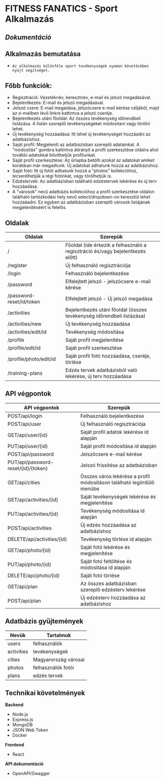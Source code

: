 # FITNESS FANATICS - Sport Alkalmazás

## _Dokumentáció_

## Alkalmazás bemutatása

-     Az alkalmazás különféle sport tevékenységek nyomon követésében nyújt segítséget.

## Főbb funkciók:

- Regisztráció: Vezetéknév, keresztnév, e-mail és jelszó megadásával.
- Bejelentkezés: E-mail és jelszó megadásával.
- Jelszó csere: E-mail megadása, jelszócsere e-mail kérése céljából, majd az e-mailben lévő linkre kattintva a jelszó cseréje.
- Bejelentkezés utáni főoldal: Az összes tevékenység időrendbeli listázása. A listán szereplő tevékenységeket módosítani vagy törölni lehet.
- Új tevékenység hozzáadása: Itt lehet új tevékenységet hozzáadni az adatbázishoz.
- Saját profil: Megjeleníti az adatbázisban szereplő adatainkat. A "módosítás" gombra kattintva átirányít a profil szerkesztése oldalra ahol további adatokkal bővíthetjük profilunkat.
- Saját profil szerkesztése: Az űrlapba betölti azokat az adatokat amiket korábban már megadtunk. Új adatokat adhatunk hozzá az adatbázishoz.
- Saját fotó: Itt új fotót adhatunk hozzá a "photos" kollekcióhoz, lecserélhetjük a régi fotónkat, vagy törölhetjük is.
- Edzéstervek: Az adatbázisban található edzéstervek lekérése és új terv hozzáadása.
- A "városok" nevű adatbázis kollekcióhoz a profil szerkesztése oldalon található tartózkodási hely nevű select/dropdown-on keresztül lehet hozzaáadni. Ez egyben az adatbázisban szereplő városok listájának megjelenítéséért is felelős.

## Oldalak

| Oldalak                  | Szerepük                                                                       |
| ------------------------ | ------------------------------------------------------------------------------ |
| /                        | Főoldal (ide érkezik a felhasználó a regisztráció és/vagy bejelentkezés előtt) |
| /register                | Új felhasználó regisztrációja                                                  |
| /login                   | Felhasználó bejelentkezése                                                     |
| /password                | Elfelejtett jelszó - jelszócsere e-mail kérése                                 |
| /password-reset/id/token | Elfelejtett jelszó - Új jelszó megadása                                        |
| /activities              | Bejelentkezés utáni főoldal (összes tevékenység időrendbeli listázása)         |
| /activities/new          | Új tevékenység hozzáadása                                                      |
| /activities/edit/id      | Tevékenység módosítása                                                         |
| /profile                 | Saját profil megjelenítése                                                     |
| /profile/edit/id         | Saját profil szerkesztése                                                      |
| /profile/photo/edit/id   | Saját profil fotó hozzáadása, cseréje, törlése                                 |
| /training-plans          | Edzés tervek adatbázisból való lekérése, új terv hozzáadása                    |

## API végpontok

| API végpontok                       | Szerepük                                                              |
| ----------------------------------- | --------------------------------------------------------------------- |
| POST/api/login                      | Felhasználó bejelentkezése                                            |
| POST/api/user                       | Új felhasználó regisztrációja                                         |
| GET/api/user/{id}                   | Saját profil adatok lekérése id alapján                               |
| PUT/api/user/{id}                   | Saját profil módosítása id alapján                                    |
| POST/api/password                   | Jelszócsere e-mail kérése                                             |
| PUT/api/password-reset/{id}/{token} | Jelszó frissítése az adatbázisban                                     |
| GET/api/cities                      | Összes város lekérése a profil módosításon található legördülő menübe |
| GET/api/activities/{id}             | Saját tevékenységek lekérése és megjelenítése                         |
| PUT/api/activities/{id}             | Tevékenység módosítása id alapján                                     |
| POST/api/activities                 | Új edzés hozzáadása az adatbázishoz                                   |
| DELETE/api/activities/{id}          | Tevékenység törlése id alapján                                        |
| GET/api/photo/{id}                  | Saját fotó lekérése és megjelenítése                                  |
| PUT/api/photo/{id}                  | Saját fotó feltöltése és módosítása id alapján                        |
| DELETE/api/photo/{id}               | Saját fotó törlése                                                    |
| GET/api/plan                        | Az összes adatbázisban szereplő edzésterv lekérése                    |
| POST/api/plan                       | Új edzésterv hozzáadása az adatbázishoz                               |

## Adatbázis gyűjtemények

| Nevük      | Tartalmuk            |
| ---------- | -------------------- |
| users      | felhasználók         |
| activities | tevékenységek        |
| cities     | Magyarország városai |
| photos     | felhasználók fotói   |
| plans      | edzés tervek         |

## Technikai követelmények

**Backend**

- Node.js
- Express.js
- MongoDB
- JSON Web Token
- Docker

**Frontend**

- React

**API dokumentáció**

- OpenAPI/Swagger
